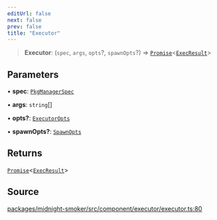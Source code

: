 ```yaml
---
editUrl: false
next: false
prev: false
title: "Executor"
---
```


> **Executor**: (`spec`, `args`, `opts`?, `spawnOpts`?) => [`Promise`]( https://developer.mozilla.org/docs/Web/JavaScript/Reference/Global_Objects/Promise )\<[`ExecResult`](/api/midnight-smoker/midnight-smoker/executor/type-aliases/execresult/)\>

## Parameters

• **spec**: [`PkgManagerSpec`](/api/midnight-smoker/midnight-smoker/plugin/helpers/classes/pkgmanagerspec/)

• **args**: `string`[]

• **opts?**: [`ExecutorOpts`](/api/midnight-smoker/midnight-smoker/executor/interfaces/executoropts/)

• **spawnOpts?**: [`SpawnOpts`](/api/midnight-smoker/midnight-smoker/executor/type-aliases/spawnopts/)

## Returns

[`Promise`]( https://developer.mozilla.org/docs/Web/JavaScript/Reference/Global_Objects/Promise )\<[`ExecResult`](/api/midnight-smoker/midnight-smoker/executor/type-aliases/execresult/)\>

## Source

[packages/midnight-smoker/src/component/executor/executor.ts:80](https://github.com/boneskull/midnight-smoker/blob/417858b/packages/midnight-smoker/src/component/executor/executor.ts#L80)

